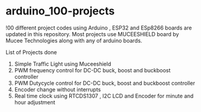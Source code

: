 # arduino_100-projects
!00 different project codes using Arduino , ESP32 and ESp8266 boards are updated in this repository. Most projects use MUCEESHIELD board by Mucee Technologies along with any of arduino boards.

List of Projects done
1. Simple Traffic Light using Muceeshield
2.  PWM frequency control for DC-DC buck, boost and buckboost controller
3.  PWM Dutycycle control for DC-DC buck, boost and buckboost controller
4.  Encoder change without interrupts
5.  Real time clock using RTCDS1307 , I2C LCD and Encoder for minute and hour adjustment
